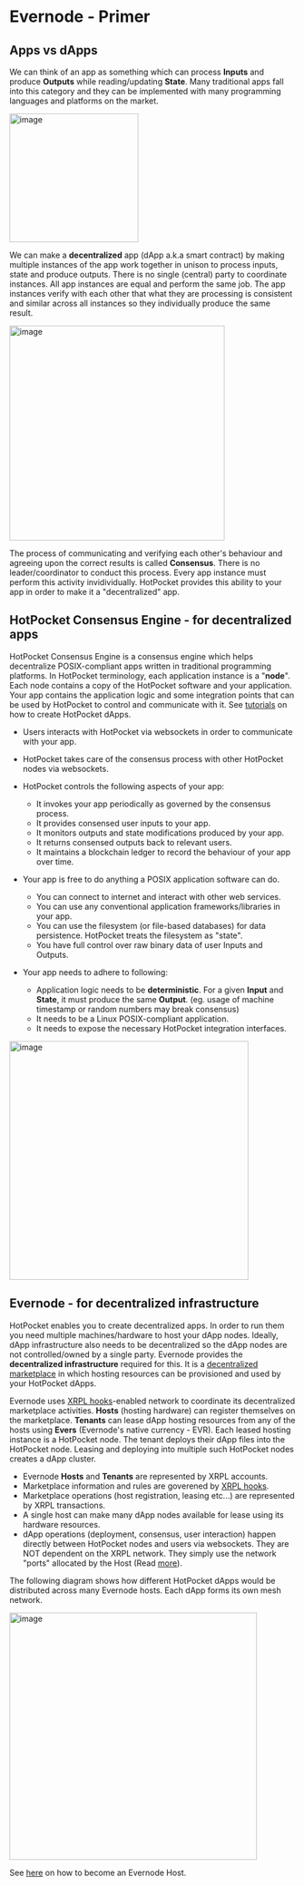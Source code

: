 # Evernode - Primer

## Apps vs dApps
We can think of an app as something which can process **Inputs** and produce **Outputs** while reading/updating **State**. Many traditional apps fall into this category and they can be implemented with many programming languages and platforms on the market.

<img width="227" alt="image" src="https://user-images.githubusercontent.com/33562092/218354996-3b7315e3-b0dc-449f-9e17-14a02d16f83c.png">

We can make a **decentralized** app (dApp a.k.a smart contract) by making multiple instances of the app work together in unison to process inputs, state and produce outputs. There is no single (central) party to coordinate instances. All app instances are equal and perform the same job. The app instances verify with each other that what they are processing is consistent and similar across all instances so they individually produce the same result.

<img width="379" alt="image" src="https://user-images.githubusercontent.com/33562092/218356526-275fb1f6-1459-4412-9d38-1ec5931f10eb.png">

The process of communicating and verifying each other's behaviour and agreeing upon the correct results is called **Consensus**. There is no leader/coordinator to conduct this process. Every app instance must perform this activity invidividually. HotPocket provides this ability to your app in order to make it a "decentralized" app.

## HotPocket Consensus Engine - for decentralized apps

HotPocket Consensus Engine is a consensus engine which helps decentralize POSIX-compliant apps written in traditional programming platforms. In HotPocket terminology, each application instance is a "**node**". Each node contains a copy of the HotPocket software and your application. Your app contains the application logic and some integration points that can be used by HotPocket to control and communicate with it. See [tutorials](https://github.com/EvernodeXRPL/evernode-sdk#tutorials) on how to create HotPocket dApps.

  - Users interacts with HotPocket via websockets in order to communicate with your app.
  
  - HotPocket takes care of the consensus process with other HotPocket nodes via websockets.
  
  - HotPocket controls the following aspects of your app:
    - It invokes your app periodically as governed by the consensus process.
    - It provides consensed user inputs to your app.
    - It monitors outputs and state modifications produced by your app.
    - It returns consensed outputs back to relevant users.
    - It maintains a blockchain ledger to record the behaviour of your app over time.
  
  - Your app is free to do anything a POSIX application software can do.
    - You can connect to internet and interact with other web services.
    - You can use any conventional application frameworks/libraries in your app.
    - You can use the filesystem (or file-based databases) for data persistence. HotPocket treats the filesystem as "state".
    - You have full control over raw binary data of user Inputs and Outputs.
  
  - Your app needs to adhere to following:
    - Application logic needs to be **deterministic**. For a given **Input** and **State**, it must produce the same **Output**. (eg. usage of machine timestamp or random numbers may break consensus)
    - It needs to be a Linux POSIX-compliant application.
    - It needs to expose the necessary HotPocket integration interfaces.

<img width="421" alt="image" src="https://user-images.githubusercontent.com/33562092/218616038-001a3b46-4aed-4a3e-b410-ee0b2e8930b4.png">

## Evernode - for decentralized infrastructure

HotPocket enables you to create decentralized apps. In order to run them you need multiple machines/hardware to host your dApp nodes. Ideally, dApp infrastructure also needs to be decentralized so the dApp nodes are not controlled/owned by a single party. Evernode provides the **decentralized infrastructure** required for this. It is a [decentralized marketplace](https://dashboard.evernode.org) in which hosting resources can be provisioned and used by your HotPocket dApps.

Evernode uses [XRPL hooks](https://hooks.xrpl.org/)-enabled network to coordinate its decentralized marketplace activities. **Hosts** (hosting hardware) can register themselves on the marketplace. **Tenants** can lease dApp hosting resources from any of the hosts using **Evers** (Evernode's native currency - EVR). Each leased hosting instance is a HotPocket node. The tenant deploys their dApp files into the HotPocket node. Leasing and deploying into multiple such HotPocket nodes creates a dApp cluster.

  - Evernode **Hosts** and **Tenants** are represented by XRPL accounts.
  - Marketplace information and rules are goverened by [XRPL hooks](https://hooks.xrpl.org/).
  - Marketplace operations (host registration, leasing etc...) are represented by XRPL transactions.
  - A single host can make many dApp nodes available for lease using its hardware resources.
  - dApp operations (deployment, consensus, user interaction) happen directly between HotPocket nodes and users via websockets. They are NOT dependent on the XRPL network. They simply use the network "ports" allocated by the Host (Read [more](https://github.com/EvernodeXRPL/evernode-host#firewalls-and-ports)).

The following diagram shows how different HotPocket dApps would be distributed across many Evernode hosts. Each dApp forms its own mesh network.

<img width="436" alt="image" src="https://user-images.githubusercontent.com/33562092/218644541-ff77330f-67cf-4962-96f9-e35c6d3e1c33.png">

See [here](https://github.com/EvernodeXRPL/evernode-host) on how to become an Evernode Host.